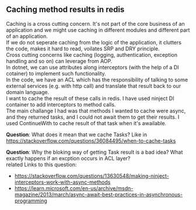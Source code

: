 ## Caching method results in redis ##  
Caching is a cross cutting concern. It's not part of the core business of an application and we might use caching in different modules and different part of an application.    
If we do not seperate caching from the logic of the application, it clutters the code, makes it hard to read, voilates SRP and DRY principle.   
Cross cutting concerns like caching (logging, authentication, exception handling and so on) can leverage from AOP.    
In dotnet, we can use attributes along interceptors (with the help of a DI cotainer) to implement such functionality.   
In the code, we have an ACL which has the responsibility of talking to some external services (e.g. with http call) and translate that result back to our domain language.    
I want to cache the result of these calls in redis. I have used ninject DI container to add interceptors to method calls.   
The main challange I had was that methods I wanted to cache were async, and they returned tasks, and I could not await them to get their results. I used ContinueWith to cache result of that task when it's awailable.   

**Question**: What does it mean that we cache Tasks? Like in https://stackoverflow.com/questions/36084495/when-to-cache-tasks  

**Question**: Why the bloking way of getting Task result is a bad idea? What exactly happens if an excption occurs in ACL layer?      
related Links to this question: 
  - https://stackoverflow.com/questions/13630548/making-ninject-interceptors-work-with-async-methods
  - https://learn.microsoft.com/en-us/archive/msdn-magazine/2013/march/async-await-best-practices-in-asynchronous-programming

